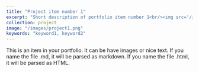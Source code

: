 ```yaml
---
title: "Project item number 1"
excerpt: "Short description of portfolio item number 1<br/><img src='/images/500x300.png'>"
collection: project
image: "/images/project1.png"
keywords: "keyword1, keyword2"
---
```


This is an item in your portfolio. It can be have images or nice text. If you name the file .md, it will be parsed as markdown. If you name the file .html, it will be parsed as HTML. 
